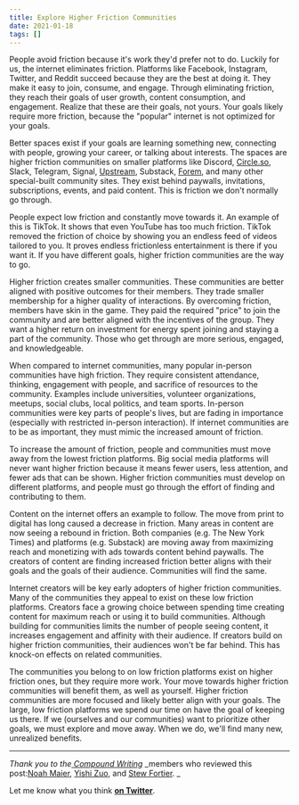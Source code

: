 ```yaml
---
title: Explore Higher Friction Communities
date: 2021-01-18
tags: []
---
```

People avoid friction because it's work they'd prefer not to do. Luckily for us, the internet eliminates friction. Platforms like Facebook, Instagram, Twitter, and Reddit succeed because they are the best at doing it. They make it easy to join, consume, and engage. Through eliminating friction, they reach their goals of user growth, content consumption, and engagement. Realize that these are their goals, not yours. Your goals likely require more friction, because the "popular" internet is not optimized for your goals.

Better spaces exist if your goals are learning something new, connecting with people, growing your career, or talking about interests. The spaces are higher friction communities on smaller platforms like Discord, [Circle.so](http://circle.so/), Slack, Telegram, Signal, [Upstream](https://upstreamapp.com/), Substack, [Forem](https://www.forem.com/), and many other special-built community sites. They exist behind paywalls, invitations, subscriptions, events, and paid content. This is friction we don't normally go through.

People expect low friction and constantly move towards it. An example of this is TikTok. It shows that even YouTube has too much friction. TikTok removed the friction of choice by showing you an endless feed of videos tailored to you. It proves endless frictionless entertainment is there if you want it. If you have different goals, higher friction communities are the way to go.

Higher friction creates smaller communities. These communities are better aligned with positive outcomes for their members. They trade smaller membership for a higher quality of interactions. By overcoming friction, members have skin in the game. They paid the required "price" to join the community and are better aligned with the incentives of the group. They want a higher return on investment for energy spent joining and staying a part of the community. Those who get through are more serious, engaged, and knowledgeable.

When compared to internet communities, many popular in-person communities have high friction. They require consistent attendance, thinking, engagement with people, and sacrifice of resources to the community. Examples include universities, volunteer organizations, meetups, social clubs, local politics, and team sports. In-person communities were key parts of people's lives, but are fading in importance (especially with restricted in-person interaction). If internet communities are to be as important, they must mimic the increased amount of friction.

To increase the amount of friction, people and communities must move away from the lowest friction platforms. Big social media platforms will never want higher friction because it means fewer users, less attention, and fewer ads that can be shown. Higher friction communities must develop on different platforms, and people must go through the effort of finding and contributing to them.

Content on the internet offers an example to follow. The move from print to digital has long caused a decrease in friction. Many areas in content are now seeing a rebound in friction. Both companies (e.g. The New York Times) and platforms (e.g. Substack) are moving away from maximizing reach and monetizing with ads towards content behind paywalls. The creators of content are finding increased friction better aligns with their goals and the goals of their audience. Communities will find the same.

Internet creators will be key early adopters of higher friction communities. Many of the communities they appeal to exist on these low friction platforms. Creators face a growing choice between spending time creating content for maximum reach or using it to build communities. Although building for communities limits the number of people seeing content, it increases engagement and affinity with their audience. If creators build on higher friction communities, their audiences won't be far behind. This has knock-on effects on related communities.

The communities you belong to on low friction platforms exist on higher friction ones, but they require more work. Your move towards higher friction communities will benefit them, as well as yourself. Higher friction communities are more focused and likely better align with your goals. The large, low friction platforms we spend our time on have the goal of keeping us there. If we (ourselves and our communities) want to prioritize other goals, we must explore and move away. When we do, we'll find many new, unrealized benefits.

* * *

_Thank you to the_[ _Compound Writing_](http://compoundwriting.com) _members who reviewed this post:[Noah Maier](http://www.fundraisingrants.com), [Yishi Zuo](http://www.yishizuo.com), and [Stew Fortier](http://stewfortier.com). _

Let me know what you think [**on Twitter**](http://twitter.com/ianvanagas).
